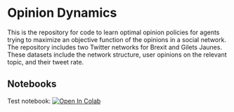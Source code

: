 # Opinion Dynamics
This is the repository for code to learn optimal opinion policies for agents trying to maximize an objective function of the opinions in a social network.  The repository includes two Twitter networks for Brexit and Gilets Jaunes.  These datasets include the network structure, user opinions on the relevant topic, and their tweet rate.


## Notebooks
Test notebook: [![Open In Colab](https://colab.research.google.com/assets/colab-badge.svg)](https://colab.research.google.com/github/zlisto/opinion_dynamics/blob/main/OpininonDynamicsGym.ipynb)

